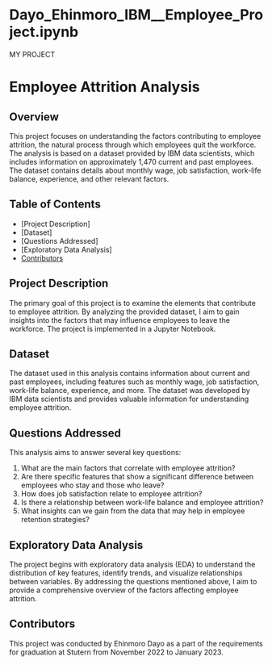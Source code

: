 # Dayo_Ehinmoro_IBM__Employee_Project.ipynb
MY PROJECT
# Employee Attrition Analysis

## Overview
This project focuses on understanding the factors contributing to employee attrition, the natural process through which employees quit the workforce. The analysis is based on a dataset provided by IBM data scientists, which includes information on approximately 1,470 current and past employees. The dataset contains details about monthly wage, job satisfaction, work-life balance, experience, and other relevant factors.

## Table of Contents
- [Project Description]
- [Dataset]
- [Questions Addressed]
- [Exploratory Data Analysis]
- [Contributors](#contributors)


## Project Description
The primary goal of this project is to examine the elements that contribute to employee attrition. By analyzing the provided dataset, I aim to gain insights into the factors that may influence employees to leave the workforce. The project is implemented in a Jupyter Notebook.

## Dataset
The dataset used in this analysis contains information about current and past employees, including features such as monthly wage, job satisfaction, work-life balance, experience, and more. The dataset was developed by IBM data scientists and provides valuable information for understanding employee attrition.

## Questions Addressed
This analysis aims to answer several key questions:
1. What are the main factors that correlate with employee attrition?
2. Are there specific features that show a significant difference between employees who stay and those who leave?
3. How does job satisfaction relate to employee attrition?
4. Is there a relationship between work-life balance and employee attrition?
5. What insights can we gain from the data that may help in employee retention strategies?

## Exploratory Data Analysis
The project begins with exploratory data analysis (EDA) to understand the distribution of key features, identify trends, and visualize relationships between variables. By addressing the questions mentioned above, I aim to provide a comprehensive overview of the factors affecting employee attrition.

## Contributors
This project was conducted by Ehinmoro Dayo as a part of the requirements for graduation at Stutern from November 2022 to January 2023.


